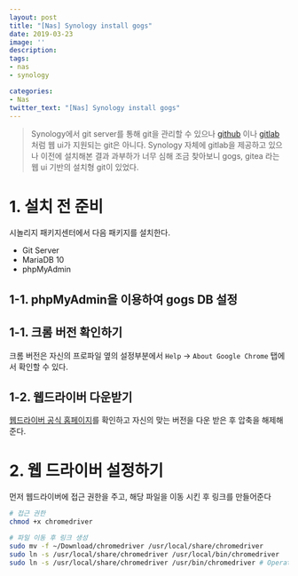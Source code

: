 ```yaml
---
layout: post
title: "[Nas] Synology install gogs"
date: 2019-03-23
image: ''
description:
tags:
- nas
- synology

categories:
- Nas
twitter_text: "[Nas] Synology install gogs"
---
```


> Synology에서 git server를 통해 git을 관리할 수 있으나 [github](https://www.github.com) 이나 [gitlab](https://www.gitlab.com) 처럼 웹 ui가 지원되는 git은 아니다. Synology 자체에 gitlab을 제공하고 있으나 이전에 설치해본 결과 과부하가 너무 심해 조금 찾아보니 gogs, gitea 라는 웹 ui 기반의 설치형 git이 있었다. 

# 1. 설치 전 준비

시놀리지 패키지센터에서 다음 패키지를 설치한다.
- Git Server
- MariaDB 10
- phpMyAdmin

## 1-1. phpMyAdmin을 이용하여 gogs DB 설정


## 1-1. 크롬 버전 확인하기

크롬 버전은 자신의 프로파일 옆의 설정부분에서 `Help` -> `About Google Chrome` 탭에서 확인할 수 있다.

## 1-2. 웹드라이버 다운받기

[웹드라이버 공식 홈페이지](https://sites.google.com/a/chromium.org/chromedriver/downloads)를 확인하고 자신의 맞는 버전을 다운 받은 후 압축을 해제해준다.

# 2. 웹 드라이버 설정하기

먼저 웹드라이버에 접근 권한을 주고, 해당 파일을 이동 시킨 후 링크를 만들어준다

```bash
# 접근 권한
chmod +x chromedriver

# 파일 이동 후 링크 생성
sudo mv -f ~/Download/chromedriver /usr/local/share/chromedriver
sudo ln -s /usr/local/share/chromedriver /usr/local/bin/chromedriver
sudo ln -s /usr/local/share/chromedriver /usr/bin/chromedriver # Operation not permitted
```




